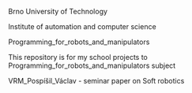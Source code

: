 Brno University of Technology

Institute of automation and computer science

Programming_for_robots_and_manipulators

This repository is for my school projects to Programming_for_robots_and_manipulators subject

VRM_Pospíšil_Václav - seminar paper on Soft robotics
